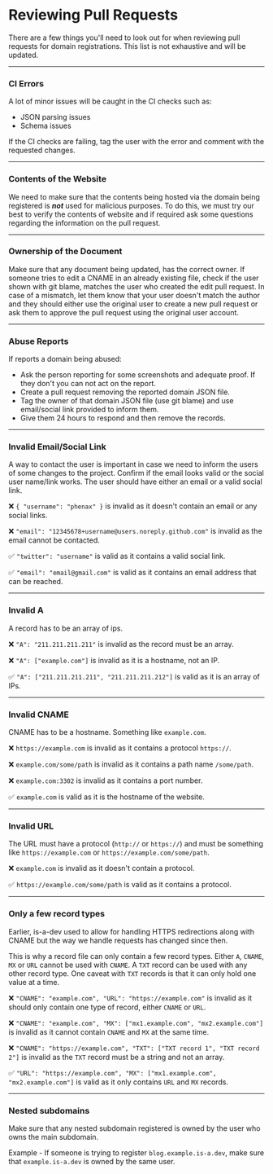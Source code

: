 # Reviewing Pull Requests
There are a few things you'll need to look out for when reviewing pull requests for domain registrations. This list is not exhaustive and will be updated.

---

### CI Errors
A lot of minor issues will be caught in the CI checks such as:
- JSON parsing issues
- Schema issues

If the CI checks are failing, tag the user with the error and comment with the requested changes.

---

### Contents of the Website
We need to make sure that the contents being hosted via the domain being registered is ***not*** used for malicious purposes.
To do this, we must try our best to verify the contents of website and if required ask some questions regarding the information on the pull request.

---

### Ownership of the Document
Make sure that any document being updated, has the correct owner. If someone tries to edit a CNAME in an already existing file, check if the user shown with git blame, matches the user who created the edit pull request. In case of a mismatch, let them know that your user doesn't match the author and they should either use the original user to create a new pull request or ask them to approve the pull request using the original user account.

---

### Abuse Reports
If reports a domain being abused:

- Ask the person reporting for some screenshots and adequate proof. If they don't you can not act on the report.
- Create a pull request removing the reported domain JSON file.
- Tag the owner of that domain JSON file (use git blame) and use email/social link provided to inform them.
- Give them 24 hours to respond and then remove the records.

---

### Invalid Email/Social Link
A way to contact the user is important in case we need to inform the users of some changes to the project.
Confirm if the email looks valid or the social user name/link works.
The user should have either an email or a valid social link.

❌ `{ "username": "phenax" }` is invalid as it doesn't contain an email or any social links.

❌ `"email": "12345678+username@users.noreply.github.com"` is invalid as the email cannot be contacted.

✅ `"twitter": "username"` is valid as it contains a valid social link.

✅ `"email": "email@gmail.com"` is valid as it contains an email address that can be reached.

---

### Invalid A
A record has to be an array of ips.

❌ `"A": "211.211.211.211"` is invalid as the record must be an array. 

❌ `"A": ["example.com"]` is invalid as it is a hostname, not an IP.

✅ `"A": ["211.211.211.211", "211.211.211.212"]` is valid as it is an array of IPs.

---

### Invalid CNAME
CNAME has to be a hostname. Something like `example.com`.

❌ `https://example.com` is invalid as it contains a protocol `https://`.

❌ `example.com/some/path` is invalid as it contains a path name `/some/path`.

❌ `example.com:3302` is invalid as it contains a port number.

✅ `example.com` is valid as it is the hostname of the website.

---

### Invalid URL
The URL must have a protocol (`http://` or `https://`) and must be something like `https://example.com` or `https://example.com/some/path`.

❌ `example.com` is invalid as it doesn't contain a protocol.

✅ `https://example.com/some/path` is valid as it contains a protocol.

---

### Only a few record types
Earlier, is-a-dev used to allow for handling HTTPS redirections along with CNAME but the way we handle requests has changed since then.

This is why a record file can only contain a few record types. Either `A`, `CNAME`, `MX` or `URL` cannot be used with `CNAME`.
A `TXT` record can be used with any other record type. One caveat with `TXT` records is that it can only hold one value at a time.

❌ `"CNAME": "example.com", "URL": "https://example.com"` is invalid as it should only contain one type of record, either `CNAME` or `URL`.

❌ `"CNAME": "example.com", "MX": ["mx1.example.com", "mx2.example.com"]` is invalid as it cannot contain `CNAME` and `MX` at the same time.

❌ `"CNAME": "https://example.com", "TXT": ["TXT record 1", "TXT record 2"]` is invalid as the `TXT` record must be a string and not an array.

✅ `"URL": "https://example.com", "MX": ["mx1.example.com", "mx2.example.com"]` is valid as it only contains `URL` and `MX` records.

---

### Nested subdomains
Make sure that any nested subdomain registered is owned by the user who owns the main subdomain.

Example - If someone is trying to register `blog.example.is-a.dev`, make sure that `example.is-a.dev` is owned by the same user.
